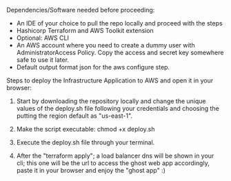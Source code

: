 Dependencies/Software needed before proceeding:
- An IDE of your choice to pull the repo locally and proceed with the steps
- Hashicorp Terraform and AWS Toolkit extension
- Optional: AWS CLI
- An AWS account where you need to create a dummy user with AdministratorAccess Policy. Copy the access and secret key somewhere safe to use it later.
- Default output format json for the aws configure step.


Steps to deploy the Infrastructure Application to AWS and open it in your browser: 
1. Start by downloading the repository locally and change the unique values of the deploy.sh file following your credentials and choosing the putting the region default as "us-east-1".
   
2. Make the script executable: chmod +x deploy.sh

3. Execute the deploy.sh file through your terminal.

4. After the "terraform apply"; a load balancer dns will be shown in your cli; this one will be the url to access the ghost web app accordingly, paste it in your browser and enjoy the "ghost app" :)
